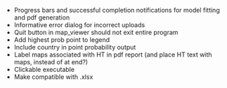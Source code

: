 - Progress bars and successful completion notifications for model fitting and pdf generation
- Informative error dialog for incorrect uploads
- Quit button in map_viewer should not exit entire program
- Add highest prob point to legend
- Include country in point probability output
- Label maps associated with HT in pdf report (and place HT text with maps, instead of at end?)
- Clickable executable
- Make compatible with .xlsx
